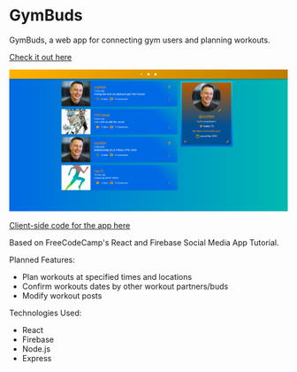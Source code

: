 # GymBuds

GymBuds, a web app for connecting gym users and planning workouts.

[Check it out here](https://gymbuds-34a8c.web.app/)

![Project Preview](https://github.com/cjrcodes/GymBuds-App/blob/main/previews/preview4221.png)

[Client-side code for the app here](https://github.com/cjrcodes/GymBuds-App-Client)

Based on FreeCodeCamp's React and Firebase Social Media App Tutorial.

Planned Features:
- Plan workouts at specified times and locations
- Confirm workouts dates by other workout partners/buds
- Modify workout posts

Technologies Used:
- React
- Firebase
- Node.js
- Express
